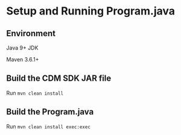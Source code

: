 # Setup and Running Program.java

## Environment

Java 9+ JDK

Maven 3.6.1+

## Build the CDM SDK JAR file

Run `mvn clean install`

## Build the Program.java

Run `mvn clean install exec:exec`
